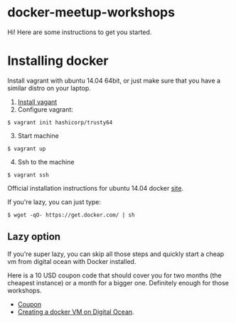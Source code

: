 # docker-meetup-workshops

Hi! Here are some instructions to get you started.


# Installing docker


Install vagrant with ubuntu 14.04 64bit, or just make sure that you have a similar distro on your laptop.

1. [Install vagant](http://www.vagrantup.com/downloads)
2. Configure vagrant:
  ```
  $ vagrant init hashicorp/trusty64
  ```
3. Start machine
  ```
  $ vagrant up
  ```
4. Ssh to the machine
  ```
  $ vagrant ssh
  ```

Official installation instructions for ubuntu 14.04 docker [site](https://docs.docker.com/installation/ubuntulinux/).

If you're lazy, you can just type:

```
$ wget -qO- https://get.docker.com/ | sh
```

## Lazy option

If you're super lazy, you can skip all those steps and quickly start a cheap vm from digital ocean with Docker installed.

Here is a 10 USD coupon code that should cover you for two months (the cheapest instance) or a month for a bigger one. Definitely enough for those workshops.

- [Coupon](https://www.digitalocean.com/?refcode=a039cd29dcba)
- [Creating a docker VM on Digital Ocean](https://www.digitalocean.com/features/one-click-apps/docker/).
